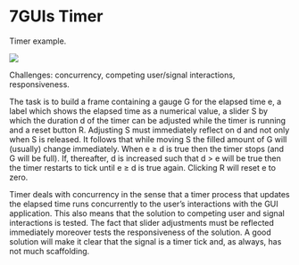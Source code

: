 # 7GUIs Timer

<!-- aui:example 7guis -->
Timer example.

![](imgs/docs/imgs/Screenshot_20250401_085438.png)

Challenges: concurrency, competing user/signal interactions, responsiveness.

The task is to build a frame containing a gauge G for the elapsed time e, a label which shows the elapsed time as a
numerical value, a slider S by which the duration d of the timer can be adjusted while the timer is running and a reset
button R. Adjusting S must immediately reflect on d and not only when S is released. It follows that while moving S the
filled amount of G will (usually) change immediately. When e ≥ d is true then the timer stops (and G will be full). If,
thereafter, d is increased such that d > e will be true then the timer restarts to tick until e ≥ d is true again.
Clicking R will reset e to zero.

Timer deals with concurrency in the sense that a timer process that updates the elapsed time runs concurrently to the
user’s interactions with the GUI application. This also means that the solution to competing user and signal
interactions is tested. The fact that slider adjustments must be reflected immediately moreover tests the responsiveness
of the solution. A good solution will make it clear that the signal is a timer tick and, as always, has not much
scaffolding.

<!-- aui:include examples/7guis/timer/src/main.cpp -->
